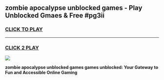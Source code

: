 
## zombie apocalypse unblocked games - Play Unblocked Gmaes & Free #pg3ii
<h3>
<a href="https://news.freeplayer.one?title=zombie_apocalypse_unblocked_games&ref=24F">CLICK TO PLAY</a></h3>
<hr>

<h3>
<a href="https://news.freeplayer.one?title=zombie_apocalypse_unblocked_games&ref=24F">CLICK 2 PLAY</a>
  
</h3>

<a href="https://news.freeplayer.one?title=zombie_apocalypse_unblocked_games&ref=24F/"><img src="https://clearcache.store/games.png"></a>


**zombie apocalypse unblocked games games unblocked: Your Gateway to Fun and Accessible Online Gaming**
